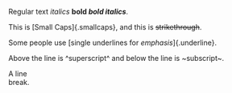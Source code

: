 Regular text *italics* **bold *bold italics***.

This is [Small Caps]{.smallcaps}, and this is ~~strikethrough~~.

Some people use [single underlines for *emphasis*]{.underline}.

Above the line is ^superscript^ and below the line is ~subscript~.

A line\
break.

